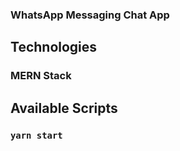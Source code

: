 ### WhatsApp Messaging Chat App

## Technologies
### MERN Stack

## Available Scripts
### `yarn start`
